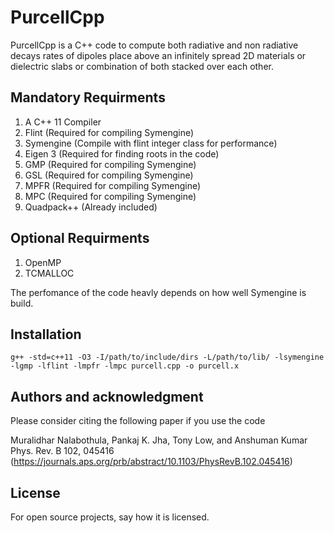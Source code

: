 # PurcellCpp

PurcellCpp is a C++ code to compute both radiative and non radiative decays rates of dipoles place above an infinitely spread 2D materials or dielectric slabs or combination of both stacked over each other. 



## Mandatory Requirments

1) A C++ 11 Compiler
2) Flint                (Required for compiling Symengine)
3) Symengine            (Compile with flint integer class for performance)
5) Eigen 3              (Required for finding roots in the code)
6) GMP                  (Required for compiling Symengine)
7) GSL                  (Required for compiling Symengine)
8) MPFR                 (Required for compiling Symengine)
9) MPC                  (Required for compiling Symengine)
10) Quadpack++          (Already included)
## Optional Requirments

1) OpenMP
2) TCMALLOC 

The perfomance of the code heavly depends on how well Symengine is build.

## Installation
```
g++ -std=c++11 -O3 -I/path/to/include/dirs -L/path/to/lib/ -lsymengine -lgmp -lflint -lmpfr -lmpc purcell.cpp -o purcell.x
```


## Authors and acknowledgment
Please consider citing the following paper if you use the code

Muralidhar Nalabothula, Pankaj K. Jha, Tony Low, and Anshuman Kumar Phys. Rev. B 102, 045416 (https://journals.aps.org/prb/abstract/10.1103/PhysRevB.102.045416)

## License
For open source projects, say how it is licensed.


